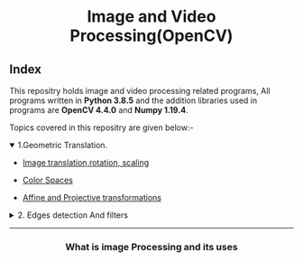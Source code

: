 <center><h1> Image and Video Processing(OpenCV)</h1></center>

## Index

This repositry holds image and video processing related programs, All programs written in **Python 3.8.5** and the addition libraries used in programs are **OpenCV 4.4.0** and **Numpy 1.19.4**.

Topics covered in this repositry are given below:-

<details open>
<summary>1.Geometric Translation.</summary>

* <a href="https://github.com/Justsubh01/OpencvImageProcessing/tree/master/Geometric%20Translation/Image%20translation%2Crotation%2C%20scaling">Image translation,rotation, scaling</a>

* <a href="https://github.com/Justsubh01/OpencvImageProcessing/tree/master/Geometric%20Translation/Color%20Spaces">Color Spaces</a>
* <a href="https://github.com/Justsubh01/OpencvImageProcessing/tree/master/Geometric%20Translation/Affine%20and%20Projective%20transformations">Affine and Projective transformations</a>

</details>

<details close>
<summary>
2. Edges detection And filters</summary>

* Concept of kernel and 2DConvolution
* Edge detection
* Sharpening and Embossing
* Erosion dilation and Erode
</details>




---

<center><h3>What is image Processing and its uses</h3></center>
